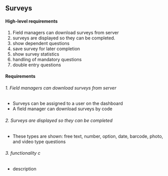 ## Surveys


#### High-level requirements
1. Field managers can download surveys from server
2. surveys are displayed so they can be completed. 
4. show dependent questions
4. save survey for later completion
5. show survey statistics
6. handling of mandatory questions
7. double entry questions

#### Requirements
###### 1. Field managers can download surveys from server
* Surveys can be assigned to a user on the dashboard
* A field manager can download surveys by code

###### 2. Surveys are displayed so they can be completed
* These types are shown: free text, number, option, date, barcode, photo, and video type questions

###### 3. functionality c
* description



